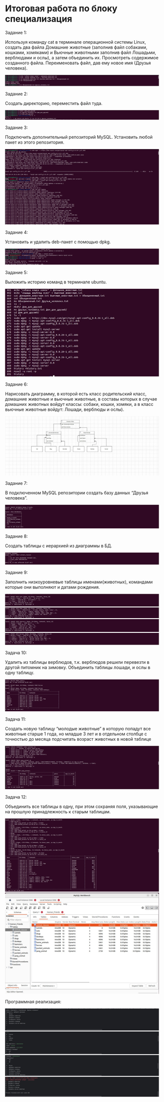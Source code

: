 ﻿# Итоговая работа по блоку специализация


Задание 1:

Используя команду cat в терминале операционной системы Linux, создать два файла Домашние животные (заполнив файл собаками, кошками, хомяками) и Вьючные животными заполнив файл Лошадьми, верблюдами и ослы), а затем объединить их. Просмотреть содержимое созданного файла. Переименовать файл, дав ему новое имя (Друзья человека).

![Cat](pets/image/Screenshot_1.jpg)


Задание 2:

Создать директорию, переместить файл туда.

![Moving](pets/image/Screenshot_2.jpg)

Задание 3:

Подключить дополнительный репозиторий MySQL. Установить любой пакет из этого репозитория.

![Repository](pets/image/Screenshot_3.jpg)

Задание 4:

Установить и удалить deb-пакет с помощью dpkg.

![del.dpkg](pets/image/Screenshot_4.jpg)

Задание 5:

Выложить историю команд в терминале ubuntu.

![history](pets/image/Screenshot_5.jpg)

Задание 6:

Нарисовать диаграмму, в которой есть класс родительский класс, домашние животные и вьючные животные, в составы которых в случае домашних животных войдут классы: собаки, кошки, хомяки, а в класс вьючные животные войдут: Лошади, верблюды и ослы).

![diagram](pets/Diagram/Friends.jpg)

Задание 7:

В подключенном MySQL репозитории создать базу данных “Друзья человека”.

![diagram](pets/image/Screenshot_6.jpg)

Задание 8:

Создать таблицы с иерархией из диаграммы в БД.

![tables](pets/image/Screenshot_8.jpg)

Задание 9:

Заполнить низкоуровневые таблицы именами(животных), командами которые они выполняют и датами рождения.

![tables](pets\image\Screenshot_9.jpg)
![tables](pets\image\Screenshot_10.jpg)
![tables](pets\image\Screenshot_11.jpg)
![tables](pets\image\Screenshot_12.jpg)

Задача 10:

Удалить из таблицы верблюдов, т.к. верблюдов решили перевезти в другой питомник на зимовку.
Объединить таблицы лошади, и ослы в одну таблицу.

![tables](pets\image\Screenshot_13.jpg)

Задача 11:

Создать новую таблицу “молодые животные” в которую попадут все животные старше 1 года, но младше 3 лет и в отдельном столбце с точностью до месяца подсчитать возраст животных в новой таблице

![tables](pets\image\Screenshot_14.jpg)

Задача 12:

Объединить все таблицы в одну, при этом сохраняя поля, указывающие на прошлую принадлежность к старым таблицам.

![tables](pets\image\Screenshot_15.jpg)
![tables](pets\image\Screenshot_7.jpg)


Программная реализация:


![program](pets\image\Screenshot_16.jpg)
![program](pets\image\Screenshot_17.jpg)
![program](pets\image\Screenshot_18.jpg)
![program](pets\image\Screenshot_19.jpg)
